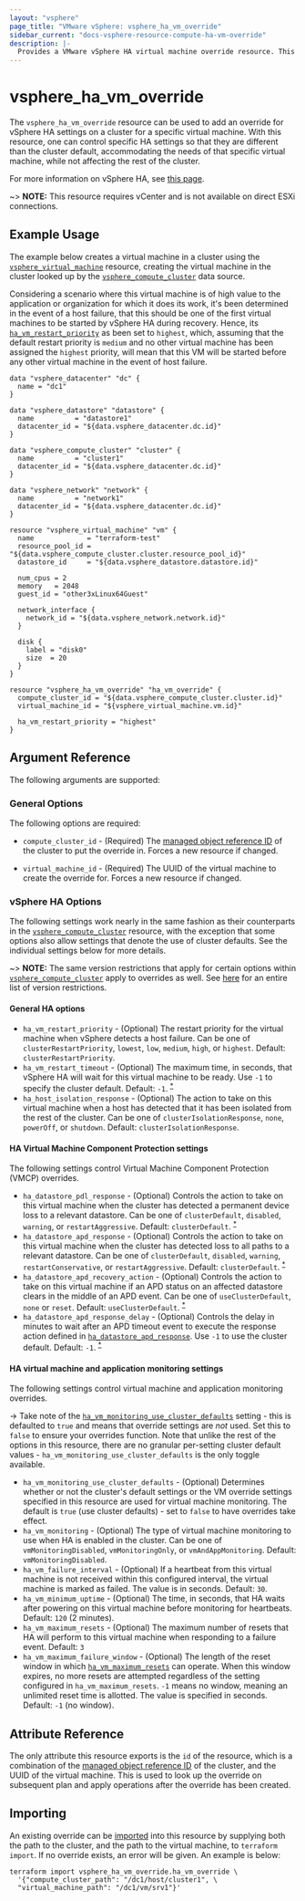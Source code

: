 ```yaml
---
layout: "vsphere"
page_title: "VMware vSphere: vsphere_ha_vm_override"
sidebar_current: "docs-vsphere-resource-compute-ha-vm-override"
description: |-
  Provides a VMware vSphere HA virtual machine override resource. This can be used to override high availability settings in a cluster.
---
```


# vsphere\_ha\_vm\_override

The `vsphere_ha_vm_override` resource can be used to add an override for
vSphere HA settings on a cluster for a specific virtual machine. With this
resource, one can control specific HA settings so that they are different than
the cluster default, accommodating the needs of that specific virtual machine,
while not affecting the rest of the cluster.

For more information on vSphere HA, see [this page][ref-vsphere-ha-clusters].

[ref-vsphere-ha-clusters]: https://docs.vmware.com/en/VMware-vSphere/6.5/com.vmware.vsphere.avail.doc/GUID-5432CA24-14F1-44E3-87FB-61D937831CF6.html

~> **NOTE:** This resource requires vCenter and is not available on direct ESXi
connections.

## Example Usage

The example below creates a virtual machine in a cluster using the
[`vsphere_virtual_machine`][tf-vsphere-vm-resource] resource, creating the
virtual machine in the cluster looked up by the
[`vsphere_compute_cluster`][tf-vsphere-cluster-data-source] data source.

Considering a scenario where this virtual machine is of high value to the
application or organization for which it does its work, it's been determined in
the event of a host failure, that this should be one of the first virtual
machines to be started by vSphere HA during recovery. Hence, its
[`ha_vm_restart_priority`](#ha_vm_restart_priority) as been set to `highest`,
which, assuming that the default restart priority is `medium` and no other
virtual machine has been assigned the `highest` priority, will mean that this
VM will be started before any other virtual machine in the event of host
failure.

[tf-vsphere-vm-resource]: /docs/providers/vsphere/r/virtual_machine.html
[tf-vsphere-cluster-data-source]: /docs/providers/vsphere/d/compute_cluster.html

```hcl
data "vsphere_datacenter" "dc" {
  name = "dc1"
}

data "vsphere_datastore" "datastore" {
  name          = "datastore1"
  datacenter_id = "${data.vsphere_datacenter.dc.id}"
}

data "vsphere_compute_cluster" "cluster" {
  name          = "cluster1"
  datacenter_id = "${data.vsphere_datacenter.dc.id}"
}

data "vsphere_network" "network" {
  name          = "network1"
  datacenter_id = "${data.vsphere_datacenter.dc.id}"
}

resource "vsphere_virtual_machine" "vm" {
  name             = "terraform-test"
  resource_pool_id = "${data.vsphere_compute_cluster.cluster.resource_pool_id}"
  datastore_id     = "${data.vsphere_datastore.datastore.id}"

  num_cpus = 2
  memory   = 2048
  guest_id = "other3xLinux64Guest"

  network_interface {
    network_id = "${data.vsphere_network.network.id}"
  }

  disk {
    label = "disk0"
    size  = 20
  }
}

resource "vsphere_ha_vm_override" "ha_vm_override" {
  compute_cluster_id = "${data.vsphere_compute_cluster.cluster.id}"
  virtual_machine_id = "${vsphere_virtual_machine.vm.id}"

  ha_vm_restart_priority = "highest"
}
```

## Argument Reference

The following arguments are supported:

### General Options

The following options are required:

* `compute_cluster_id` - (Required) The [managed object reference
  ID][docs-about-morefs] of the cluster to put the override in.  Forces a new
  resource if changed.

[docs-about-morefs]: /docs/providers/vsphere/index.html#use-of-managed-object-references-by-the-vsphere-provider

* `virtual_machine_id` - (Required) The UUID of the virtual machine to create
  the override for.  Forces a new resource if changed.

### vSphere HA Options

The following settings work nearly in the same fashion as their counterparts in
the [`vsphere_compute_cluster`][tf-vsphere-cluster-resource] resource, with the
exception that some options also allow settings that denote the use of cluster
defaults. See the individual settings below for more details.

[tf-vsphere-cluster-resource]: /docs/providers/vsphere/r/compute_cluster.html

~> **NOTE:** The same version restrictions that apply for certain options
within [`vsphere_compute_cluster`][tf-vsphere-cluster-resource] apply to
overrides as well. See [here][tf-vsphere-cluster-resource-version-restrictions]
for an entire list of version restrictions. 

[tf-vsphere-cluster-resource-version-restrictions]: /docs/providers/vsphere/r/compute_cluster.html#vsphere-version-requirements

#### General HA options

* `ha_vm_restart_priority` - (Optional) The restart priority for the virtual
  machine when vSphere detects a host failure. Can be one of
  `clusterRestartPriority`, `lowest`, `low`, `medium`, `high`, or `highest`.
  Default: `clusterRestartPriority`.
* `ha_vm_restart_timeout` - (Optional) The maximum time, in seconds, that
  vSphere HA will wait for this virtual machine to be ready. Use `-1` to
  specify the cluster default.  Default: `-1`.
  <sup>[\*][tf-vsphere-cluster-resource-version-restrictions]</sup>
* `ha_host_isolation_response` - (Optional) The action to take on this virtual
  machine when a host has detected that it has been isolated from the rest of
  the cluster. Can be one of `clusterIsolationResponse`, `none`, `powerOff`, or
  `shutdown`. Default: `clusterIsolationResponse`.

#### HA Virtual Machine Component Protection settings

The following settings control Virtual Machine Component Protection (VMCP)
overrides.

* `ha_datastore_pdl_response` - (Optional) Controls the action to take on this
  virtual machine when the cluster has detected a permanent device loss to a
  relevant datastore. Can be one of `clusterDefault`, `disabled`, `warning`, or
  `restartAggressive`. Default: `clusterDefault`.
  <sup>[\*][tf-vsphere-cluster-resource-version-restrictions]</sup>
* `ha_datastore_apd_response` - (Optional) Controls the action to take on this
  virtual machine when the cluster has detected loss to all paths to a relevant
  datastore. Can be one of `clusterDefault`, `disabled`, `warning`,
  `restartConservative`, or `restartAggressive`.  Default: `clusterDefault`.
  <sup>[\*][tf-vsphere-cluster-resource-version-restrictions]</sup>
* `ha_datastore_apd_recovery_action` - (Optional) Controls the action to take
  on this virtual machine if an APD status on an affected datastore clears in
  the middle of an APD event. Can be one of `useClusterDefault`, `none` or
  `reset`.  Default: `useClusterDefault`.
  <sup>[\*][tf-vsphere-cluster-resource-version-restrictions]</sup>
* `ha_datastore_apd_response_delay` - (Optional) Controls the delay in minutes
  to wait after an APD timeout event to execute the response action defined in
  [`ha_datastore_apd_response`](#ha_datastore_apd_response). Use `-1` to use
  the cluster default. Default: `-1`.
  <sup>[\*][tf-vsphere-cluster-resource-version-restrictions]</sup>

#### HA virtual machine and application monitoring settings

The following settings control virtual machine and application monitoring
overrides.

-> Take note of the
[`ha_vm_monitoring_use_cluster_defaults`](#ha_vm_monitoring_use_cluster_defaults)
setting - this is defaulted to `true` and means that override settings are
_not_ used. Set this to `false` to ensure your overrides function. Note that
unlike the rest of the options in this resource, there are no granular
per-setting cluster default values - `ha_vm_monitoring_use_cluster_defaults` is
the only toggle available.

* `ha_vm_monitoring_use_cluster_defaults` - (Optional) Determines whether or
  not the cluster's default settings or the VM override settings specified in
  this resource are used for virtual machine monitoring. The default is `true`
  (use cluster defaults) - set to `false` to have overrides take effect.
* `ha_vm_monitoring` - (Optional) The type of virtual machine monitoring to use
  when HA is enabled in the cluster. Can be one of `vmMonitoringDisabled`,
  `vmMonitoringOnly`, or `vmAndAppMonitoring`. Default: `vmMonitoringDisabled`.
* `ha_vm_failure_interval` - (Optional) If a heartbeat from this virtual
  machine is not received within this configured interval, the virtual machine
  is marked as failed. The value is in seconds. Default: `30`.
* `ha_vm_minimum_uptime` - (Optional) The time, in seconds, that HA waits after
  powering on this virtual machine before monitoring for heartbeats. Default:
  `120` (2 minutes).
* `ha_vm_maximum_resets` - (Optional) The maximum number of resets that HA will
  perform to this virtual machine when responding to a failure event. Default:
  `3`
* `ha_vm_maximum_failure_window` - (Optional) The length of the reset window in
  which [`ha_vm_maximum_resets`](#ha_vm_maximum_resets) can operate. When this
  window expires, no more resets are attempted regardless of the setting
  configured in `ha_vm_maximum_resets`. `-1` means no window, meaning an
  unlimited reset time is allotted. The value is specified in seconds. Default:
  `-1` (no window).

## Attribute Reference

The only attribute this resource exports is the `id` of the resource, which is
a combination of the [managed object reference ID][docs-about-morefs] of the
cluster, and the UUID of the virtual machine. This is used to look up the
override on subsequent plan and apply operations after the override has been
created.

## Importing

An existing override can be [imported][docs-import] into this resource by
supplying both the path to the cluster, and the path to the virtual machine, to
`terraform import`. If no override exists, an error will be given.  An example
is below:

[docs-import]: https://www.terraform.io/docs/import/index.html

```
terraform import vsphere_ha_vm_override.ha_vm_override \
  '{"compute_cluster_path": "/dc1/host/cluster1", \
  "virtual_machine_path": "/dc1/vm/srv1"}'
```
